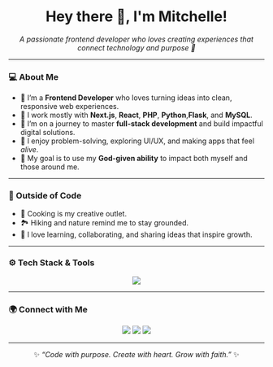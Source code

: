 <!-- 💫 Mitchelle's GitHub Profile README -->

<h1 align="center">Hey there 👋, I'm Mitchelle!</h1>

<p align="center">
  <em>A passionate frontend developer who loves creating experiences that connect technology and purpose 🌸</em>
</p>

---

### 💻 About Me
- 🎨 I’m a **Frontend Developer** who loves turning ideas into clean, responsive web experiences.  
- 🧩 I work mostly with **Next.js**, **React**, **PHP**, **Python**,**Flask**, and **MySQL**.  
- 🚀 I’m on a journey to master **full-stack development** and build impactful digital solutions.  
- 🧠 I enjoy problem-solving, exploring UI/UX, and making apps that feel _alive_.  
- 🙏 My goal is to use my **God-given ability** to impact both myself and those around me.

---

### 🌿 Outside of Code
- 🍳 Cooking is my creative outlet.  
- 🏞️ Hiking and nature remind me to stay grounded.  
- 💬 I love learning, collaborating, and sharing ideas that inspire growth.

---

### ⚙️ Tech Stack & Tools
<p align="center">
  <img src="https://skillicons.dev/icons?i=nextjs,react,js,python,flask,mysql,html,css,tailwind,git,github,vscode" />
</p>

---

### 🌍 Connect with Me
<p align="center">
  <a href="mailto:mitchellkoech31@gmail.com"><img src="https://img.shields.io/badge/Email-D14836?style=for-the-badge&logo=gmail&logoColor=white" /></a>
  <a href="https://www.linkedin.com/in/mitchelle-koech-082850237/"><img src="https://img.shields.io/badge/LinkedIn-0A66C2?style=for-the-badge&logo=linkedin&logoColor=white" /></a>
  <a href="https://mitchelle-koech.vercel.app/"><img src="https://img.shields.io/badge/Portfolio-000000?style=for-the-badge&logo=vercel&logoColor=white" /></a>
</p>

---

<p align="center">
  ✨ <em>“Code with purpose. Create with heart. Grow with faith.”</em> ✨
</p>

